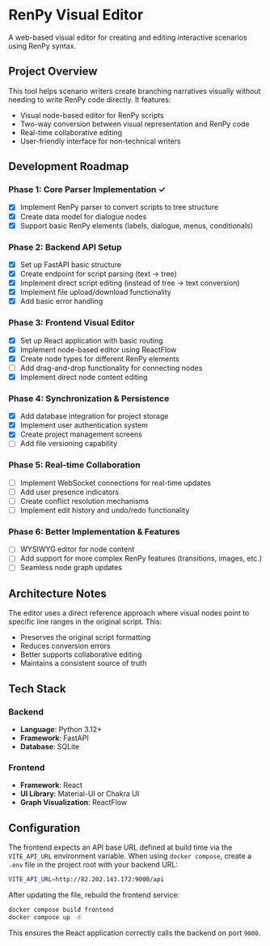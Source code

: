 # RenPy Visual Editor

A web-based visual editor for creating and editing interactive scenarios using RenPy syntax.

## Project Overview

This tool helps scenario writers create branching narratives visually without needing to write RenPy code directly. It features:

- Visual node-based editor for RenPy scripts
- Two-way conversion between visual representation and RenPy code
- Real-time collaborative editing
- User-friendly interface for non-technical writers

## Development Roadmap

### Phase 1: Core Parser Implementation ✓
- [x] Implement RenPy parser to convert scripts to tree structure
- [x] Create data model for dialogue nodes
- [x] Support basic RenPy elements (labels, dialogue, menus, conditionals)

### Phase 2: Backend API Setup
- [x] Set up FastAPI basic structure
- [x] Create endpoint for script parsing (text → tree)
- [x] Implement direct script editing (instead of tree → text conversion)
- [x] Implement file upload/download functionality
- [x] Add basic error handling

### Phase 3: Frontend Visual Editor
- [x] Set up React application with basic routing
- [x] Implement node-based editor using ReactFlow
- [x] Create node types for different RenPy elements
- [ ] Add drag-and-drop functionality for connecting nodes
- [x] Implement direct node content editing

### Phase 4: Synchronization & Persistence
- [x] Add database integration for project storage
- [x] Implement user authentication system
- [x] Create project management screens
- [ ] Add file versioning capability

### Phase 5: Real-time Collaboration
- [ ] Implement WebSocket connections for real-time updates
- [ ] Add user presence indicators
- [ ] Create conflict resolution mechanisms
- [ ] Implement edit history and undo/redo functionality

### Phase 6: Better Implementation & Features
- [ ] WYSIWYG editor for node content
- [ ] Add support for more complex RenPy features (transitions, images, etc.)
- [ ] Seamless node graph updates

## Architecture Notes

The editor uses a direct reference approach where visual nodes point to specific line ranges in the original script. This:
- Preserves the original script formatting
- Reduces conversion errors
- Better supports collaborative editing
- Maintains a consistent source of truth

## Tech Stack

### Backend
- **Language**: Python 3.12+
- **Framework**: FastAPI
- **Database**: SQLite

### Frontend
- **Framework**: React
- **UI Library**: Material-UI or Chakra UI
- **Graph Visualization**: ReactFlow

## Configuration

The frontend expects an API base URL defined at build time via the
`VITE_API_URL` environment variable. When using `docker compose`, create
a `.env` file in the project root with your backend URL:

```bash
VITE_API_URL=http://82.202.143.172:9000/api
```

After updating the file, rebuild the frontend service:

```bash
docker compose build frontend
docker compose up -d
```

This ensures the React application correctly calls the backend on port `9000`.
